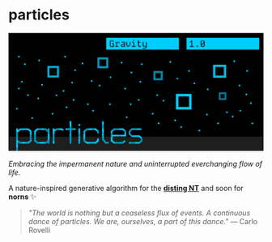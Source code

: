 # particles

![particles](/assets/img/particles.png)

*Embracing the impermanent nature and uninterrupted everchanging flow of life.*

A nature-inspired generative algorithm for the [**disting NT**](https://github.com/cdromain/particles/tree/main/disting_nt) and soon for **norns** ✨

> *"The world is nothing but a ceaseless flux of events. A continuous dance of particles. We are, ourselves, a part of this dance."*
— Carlo Rovelli
